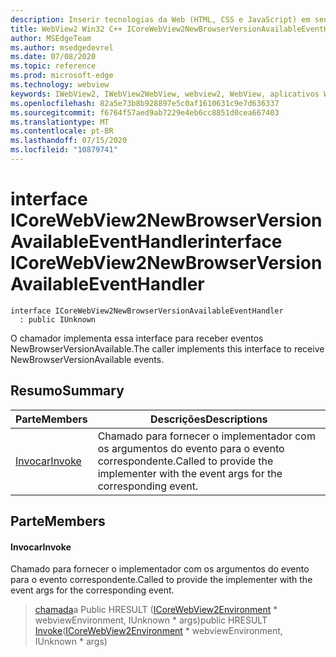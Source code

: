 ```yaml
---
description: Inserir tecnologias da Web (HTML, CSS e JavaScript) em seus aplicativos nativos com o controle WebView2 do Microsoft Edge
title: WebView2 Win32 C++ ICoreWebView2NewBrowserVersionAvailableEventHandler
author: MSEdgeTeam
ms.author: msedgedevrel
ms.date: 07/08/2020
ms.topic: reference
ms.prod: microsoft-edge
ms.technology: webview
keywords: IWebView2, IWebView2WebView, webview2, WebView, aplicativos Win32, Win32, Edge, ICoreWebView2, ICoreWebView2Controller, controle do navegador, HTML Edge, ICoreWebView2NewBrowserVersionAvailableEventHandler
ms.openlocfilehash: 82a5e73b8b928897e5c0af1610631c9e7d636337
ms.sourcegitcommit: f6764f57aed9ab7229e4eb6cc8851d0cea667403
ms.translationtype: MT
ms.contentlocale: pt-BR
ms.lasthandoff: 07/15/2020
ms.locfileid: "10879741"
---
```

# <span data-ttu-id="8f2b5-104">interface ICoreWebView2NewBrowserVersionAvailableEventHandler</span><span class="sxs-lookup"><span data-stu-id="8f2b5-104">interface ICoreWebView2NewBrowserVersionAvailableEventHandler</span></span> 

```
interface ICoreWebView2NewBrowserVersionAvailableEventHandler
  : public IUnknown
```

<span data-ttu-id="8f2b5-105">O chamador implementa essa interface para receber eventos NewBrowserVersionAvailable.</span><span class="sxs-lookup"><span data-stu-id="8f2b5-105">The caller implements this interface to receive NewBrowserVersionAvailable events.</span></span>

## <span data-ttu-id="8f2b5-106">Resumo</span><span class="sxs-lookup"><span data-stu-id="8f2b5-106">Summary</span></span>

 <span data-ttu-id="8f2b5-107">Parte</span><span class="sxs-lookup"><span data-stu-id="8f2b5-107">Members</span></span>                        | <span data-ttu-id="8f2b5-108">Descrições</span><span class="sxs-lookup"><span data-stu-id="8f2b5-108">Descriptions</span></span>
--------------------------------|---------------------------------------------
[<span data-ttu-id="8f2b5-109">Invocar</span><span class="sxs-lookup"><span data-stu-id="8f2b5-109">Invoke</span></span>](#invoke) | <span data-ttu-id="8f2b5-110">Chamado para fornecer o implementador com os argumentos do evento para o evento correspondente.</span><span class="sxs-lookup"><span data-stu-id="8f2b5-110">Called to provide the implementer with the event args for the corresponding event.</span></span>

## <span data-ttu-id="8f2b5-111">Parte</span><span class="sxs-lookup"><span data-stu-id="8f2b5-111">Members</span></span>

#### <span data-ttu-id="8f2b5-112">Invocar</span><span class="sxs-lookup"><span data-stu-id="8f2b5-112">Invoke</span></span> 

<span data-ttu-id="8f2b5-113">Chamado para fornecer o implementador com os argumentos do evento para o evento correspondente.</span><span class="sxs-lookup"><span data-stu-id="8f2b5-113">Called to provide the implementer with the event args for the corresponding event.</span></span>

> <span data-ttu-id="8f2b5-114">[chamada](#invoke)a Public HRESULT ([ICoreWebView2Environment](icorewebview2environment.md) \* webviewEnvironment, IUnknown \* args)</span><span class="sxs-lookup"><span data-stu-id="8f2b5-114">public HRESULT [Invoke](#invoke)([ICoreWebView2Environment](icorewebview2environment.md) \* webviewEnvironment, IUnknown \* args)</span></span>

